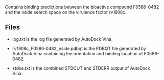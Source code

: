 Contains binding predictions between the bioactive compound F0586-0482 and the nside search space on the virulence factor rv1908c.

## Files

- log.txt is the log file generated by AutoDock Vina.

- rv1908c_F0586-0482_nside.pdbqt is the PDBQT file generated by AutoDock Vina containing the orientation and binding location of F0586-0482.

- stdoe.txt is the combined STDOUT and STDERR output of AutoDock Vina.

